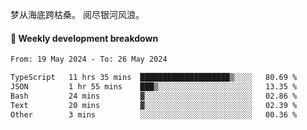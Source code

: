 梦从海底跨枯桑。
阅尽银河风浪。


#### 📝 Weekly development breakdown

<!--START_SECTION:waka-->

```txt
From: 19 May 2024 - To: 26 May 2024

TypeScript   11 hrs 35 mins  ████████████████████▒░░░░   80.69 %
JSON         1 hr 55 mins    ███▒░░░░░░░░░░░░░░░░░░░░░   13.35 %
Bash         24 mins         ▓░░░░░░░░░░░░░░░░░░░░░░░░   02.86 %
Text         20 mins         ▓░░░░░░░░░░░░░░░░░░░░░░░░   02.39 %
Other        3 mins          ░░░░░░░░░░░░░░░░░░░░░░░░░   00.36 %
```

<!--END_SECTION:waka-->



